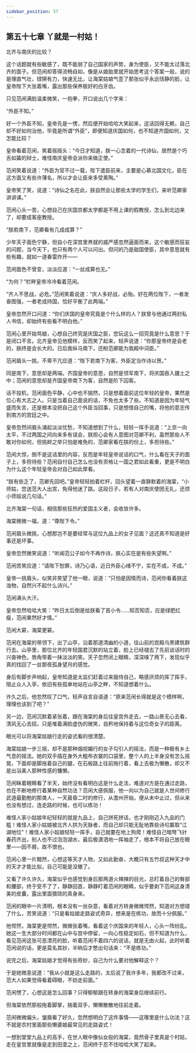 ```yaml
---
sidebar_position: 57
---
```


## 第五十七章 **丫就是一村姑！**

北齐与南庆的比较？

这个话题就有些敏感了，既不能弱了自己国家的声势，身为使臣，又不能太过落北齐的面子。但范闲却答得流畅自如，像是从娘胎里就开始思考这个答案一般，说的是理直气壮，铿锵有力，快速无比，让海棠姑娘气歪了那张似乎永远恬静的脸，让皇帝陛下大张着嘴，露出那些保养极好的白牙齿。

只见范闲满脸温柔微笑，一抱拳，开口说出几个字来：

“外臣不知。”

好一个外臣不知，皇帝先是一愣，然后便开始哈哈大笑起来，这话回得无赖，自己却不好如何治他，毕竟是所谓“外臣”，即便知道庆国如何，也不知道齐国如何，又怎能比较？

皇帝看着范闲，笑着摇摇头：“今日才知道，朕一心念着的一代诗仙，居然是个巧舌如簧的辩士，难怪南庆皇帝会派你来做正使。”

范闲笑着说道：“外臣为官不过一载，陛下遣臣前来，主要是心慕北国文化，臣在这方面又有些许薄名，所以才会让臣来多受熏陶。”

皇帝笑了笑，说道：“诗仙之名在此，朕自然会让那些太学的学生们，来听范卿家讲讲课。”

范闲心头一苦，心想自己在庆国京都太学都是不用上课的假教授，怎么到北边来了，却要成客座教授。

“朕若南下，范卿看有几成成算？”

少年天子面色宁静，但自小在深宫里养就的威严感忽然逼面而来，这个敏感而狂妄的问题，当今天下，也只有两个人可以问出。但问的乃是敌国使臣，其中意思就有些有趣，就如一道春雷炸开——

范闲面色不曾变，淡淡应道：“一丝成算也无。”

“为何？”栏畔皇帝冷冷看着范闲。

“齐人不思战，必危。”范闲笑着说道：“庆人多好战，必殆。好在两位陛下，一者发奋图强，一者老成持国，恰好平衡了此两端。”

皇帝忽然开口问道：“你们庆国的皇帝究竟是个什么样的人？朕曾与他通过两封私人书信，却始终有些看不明白他。”

范闲心里开始骂娘，心想自己终究是庆国之臣，您玩这么一招究竟是什么意思？于是闭口不言。北齐皇帝见他模样，反而笑了起来，轻声说道：“你那皇帝终是会老的，朕终是会长大的。日后我纵马南下，还盼范卿能为我殿中词臣。”

范闲眉头一挑，不卑不亢应道：“陛下若南下为客，外臣定当作诗以贺。”

同是南下，意思却是两端。齐国皇帝的意思，自然是领军南下，将庆国吞入疆土之中；范闲的意思却是齐国皇帝南下为客，自然是阶下囚客。

话不投机，范闲面色平静，心中也不揣然，只是想着面前这位年轻的皇帝，果然是位心有大志之人。只是当着自己面说的话，不免也太多了些。不知道是因为年轻气盛而失言，还是根本没把自己这个外臣当回事，只是想借自己的嘴，将他的意志传到南方的宫廷之中。

皇帝忽然间眉头涌起淡淡忧愁，不知道想到了什么，轻轻一挥手说道：“上京一向太平，不过两国之间向来多有误会，朕担心会有人意图对范卿不利，虽然那些人不敢对你如何，但挑衅之举只怕是难免的，范卿家看在朕的份上，多担待些。”

范闲大惊，倒不是这话里的内容，反而是年轻皇帝说话的口气，什么看在天子的面子上，多担待些？范闲自付自己怎么也没有资格让一国之君如此看重，更是不明白为什么这个年轻皇帝会对自己如此厚看。

“朕有些乏了，范卿先回吧。”皇帝轻轻拍着栏杆，回头望着一直静默着的海棠，“小师姑，您送范大人出宫，免得他迷了路。这段日子，若有人对南庆使团无礼，还烦小师姑说几句话。”

北齐海棠一句话，相信那些狂热的爱国主义者，会收敛许多。

海棠微微一福，道：“尊陛下令。”

范闲眉头微挑，心想那岂不是要经常与这位九品上的女子见面？这还真不知道是好事还是坏事。

皇帝忽然微笑说道：“听闻范公子如今不再作诗，朕心实在是有些失望啊。”

范闲苦笑应道：“请陛下恕罪，诗乃心语，近日外臣心绪不宁，实在不成，不成。”

皇帝一挑眉头，似笑非笑望了他一眼，说道：“只怕是因情而诗，范闲你看着朕这浊物，自然兴不起什么诗兴。”

范闲满头大汗。

皇帝忽然哈哈大笑：“昨日太后倒是给朕看了首小令……知否知否，应是绿肥红瘦，范闲果然好才情。”

范闲大窘，海棠更窘。

范闲在海棠的带领下，出了山亭，沿着那道清幽的小道，往山前的宫殿乌黑建筑群行去。山亭里，那位北齐的年轻国君沉默的站立着，脸上已经褪去了先前谈话时的兴奋神色，唇角带着一抹淡淡的笑。天子忽然闭上眼睛，深深嗅了两下，发现似乎真的找回了一丝那夜孤身望月的感觉。

身后有脚步声响起，皇帝知道是太监们赶着过来服侍自己，略感厌烦的挥了挥手，阻止众人入亭，依旧有些孤单地站在山亭之畔，不知道想着什么。

许久之后，他忽然叹了口气，轻声自言自语道：“原来范闲长得就是这个模样啊，理理也该到了吧？”

另一边，范闲沉默着紧张着，跟在海棠的身后往皇宫外走去，一路山景无心去看，清风无心去招，只是堆着满脸虚伪的微笑，自矜地保持着与这位奇女子的距离。

眼光可以将海棠姑娘行走的姿式看的很清楚。

海棠姑娘一步三摇，却不是那种烟视媚行的女子勾引人的摇法，而是一种极有乡土气息的摇法。她的双手插在身外大粗布衣裳的口袋里，整个人的上半身没有怎么摇晃，下面却是脚拖着自己的腿，在石板路上往前拖行着，看上去极为懒散，却又不是出浴美人那种性感的慵懒。

范闲眯着眼睛看了半天，始终没有看明白这是什么走法，难道对方是在通过走路，也在不断地修行着某种自然功法？范闲大感佩服，他一向以为自己就是人世间修行武道最勤勉的那类人，一天晨昏二时的修行，从澹州开始，便从未中止过，但从来也没有想过，连走路的时候，也可以练功！

难怪人家小姑娘年纪轻轻的就是九品上，自己拼死拼话，也才刚刚迈入九品的门槛！难怪人家小姑娘被北齐人拱为天脉者，而自己却只能无耻地靠些诗句赢取“江湖地位”！难怪人家小姑娘轻轻一挥手，自己就要在地上狗爬！难怪自己暗弩飞针春药齐出，别人也不过泡泡湖水，最后极潇洒地一挥袖走了，根本不将自己放在眼里——因不屑，故不恨也。

范闲心里一片黯然，心想这等天才人物，又如此勤奋，大概只有五竹叔这种天才中的天才才能比拟，自己可能是没辙了。

又看了许久许久，海棠似乎也感觉到身后那两道火辣辣的目光，总盯着自己的臀部和腰部，终于受不了了，静静回首，静静盯着范闲的眼睛，似乎要剥下范闲这身清美的皮囊，露出里面猥琐的真身来。

范闲的眼中一片清明，根本没有一丝杂意，看着对方转身微微愕然，知道对方想错了什么，苦笑说道：“只是看姑娘走路姿式奇异，想来是在练功，故而十分佩服。”

他愕然，海棠更是愕然，微微张着嘴，看着这个庆国来的年轻人，心头一阵纷乱。她这一生大部分时间都在山中与宫中停留，一向心性稳定如石，但不知道为什么，看见范闲这张可恶漂亮的脸，听着范闲不着四六的说话，就是无由火起，此时听着范闲说的话，更是莫名其妙，半晌后才憋出句话来：“不是练功。”

说完之后，海棠姑娘才觉得有些奇妙，自己为什么要对他解释这个？

于是她微恚说道：“我从小就是这么走路的，太后说了我许多年，我都改不过来，范大人如果觉得看着碍眼，不妨走前面。”

范闲愣了，心想这是怎么回事？只得郁郁跟在转身的海棠身后继续前行。

但海棠依然那般拖着脚掌，揣着双手，懒懒散散地往前走着。

范闲微微偏头，皱眉看了好久，忽然想明白了这件事情——这哪里是什么功法？这不就是农村里面那些懒婆娘最常见的走路姿式！

一想到堂堂九品上的高手，在世人眼中像仙女般的海棠，竟然骨子里真是个村姑，走在皇宫里就像是走到田垄之上，范闲终于忍不住哈哈大笑了起来。

